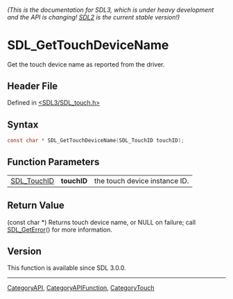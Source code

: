 ###### (This is the documentation for SDL3, which is under heavy development and the API is changing! [SDL2](https://wiki.libsdl.org/SDL2/) is the current stable version!)
# SDL_GetTouchDeviceName

Get the touch device name as reported from the driver.

## Header File

Defined in [<SDL3/SDL_touch.h>](https://github.com/libsdl-org/SDL/blob/main/include/SDL3/SDL_touch.h)

## Syntax

```c
const char * SDL_GetTouchDeviceName(SDL_TouchID touchID);
```

## Function Parameters

|                            |             |                               |
| -------------------------- | ----------- | ----------------------------- |
| [SDL_TouchID](SDL_TouchID) | **touchID** | the touch device instance ID. |

## Return Value

(const char *) Returns touch device name, or NULL on failure; call
[SDL_GetError](SDL_GetError)() for more information.

## Version

This function is available since SDL 3.0.0.

----
[CategoryAPI](CategoryAPI), [CategoryAPIFunction](CategoryAPIFunction), [CategoryTouch](CategoryTouch)

